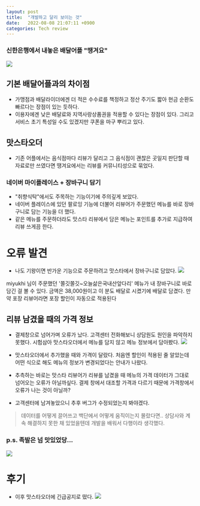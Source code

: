 ```yaml
---
layout: post
title:  "개발하고 달리 보이는 것"
date:   2022-08-08 21:07:11 +0900
categories: Tech review
---
```

### 신한은행에서 내놓은 배달어플 "땡겨요"
![](https://velog.velcdn.com/images/sungrok7/post/8604b488-2927-4093-8f67-12d53529bf33/image.png)
## 기본 배달어플과의 차이점
- 가맹점과 배달라이더에겐 더 적은 수수료를 책정하고 정산 주기도 짧아 현금 순환도 빠르다는 장점이 있는 듯하다.
- 이용자에겐 낮은 배달료와 지역사랑상품권을 적용할 수 있다는 장점이 있다. 그리고 서비스 초기 특성일 수도 있겠지만 쿠폰을 마구 뿌리고 있다. 

## 맛스타오더
- 기존 어플에서는 음식점마다 리뷰가 달리고 그 음식점이 괜찮은 곳일지 판단할 때 자료로만 쓰였다면 땡겨요에서는 리뷰를 커뮤니티성으로 묶었다. 
### 네이버 마이플레이스 + 장바구니 담기
- "취향식탁"에서도 주목하는 기능이기에 주의깊게 보았다. 
- 네이버 플레이스에 있던 팔로잉 기능에 더불어 리뷰어가 주문했던 메뉴를 바로 장바구니로 담는 기능을 더 했다.
- 같은 메뉴를 주문하더라도 맛스타 리뷰에서 담은 메뉴는 포인트를 추가로 지급하여 리뷰 쓰게끔 한다.

# 오류 발견
- 나도 기왕이면 반가운 기능으로 주문하려고 맛스타에서 장바구니로 담았다.
![](https://velog.velcdn.com/images/sungrok7/post/b1318d3b-90e0-4245-9320-228e48e323c1/image.png)

>
miyukhi 님이 주문했던 '쫄깃쫄깃~오늘삶은국내산앞다리' 메뉴가 내 장바구니로 바로 담긴 걸 볼 수 있다. 금액은 38,000원이고 이 분도 배달로 시켰기에 배달로 담겼다. 만약 포장 리뷰어라면 포장 할인이 자동으로 적용된다

## 리뷰 남겼을 때의 가격 정보
- 결제창으로 넘어가며 오류가 났다. 고객센터 전화해보니 상담원도 원인을 파악하지 못했다. 시험삼아 맛스타오더에서 메뉴를 담지 않고 메뉴 정보에서 담아봤다.
![](https://velog.velcdn.com/images/sungrok7/post/6646e1b1-8e91-4dfa-9fb6-df838540db6e/image.png)

- 맛스타오더에서 추가했을 때와 가격이 달랐다. 처음엔 할인이 적용된 줄 알았는데 어떤 식으로 해도 메뉴의 정보가 변경되었다는 안내가 나왔다. 
- 추측하는 바로는 맛스타 리뷰어가 리뷰를 남겼을 때 메뉴의 가격 데이터가 그대로 넘어오는 오류가 아닐까싶다. 결제 창에서 대조할 가격과 다르기 때문에 가격창에서 오류가 나는 것이 아닐까? 
- 고객센터에 남겨놓았으니 추후 버그가 수정되었는지 봐야겠다.

> 데이터를 어떻게 끌어쓰고 백단에서 어떻게 움직이는지 몰랐다면.. 상담사와 계속 해결하지 못한 채 있었을텐데 개발을 배워서 다행이라 생각했다. 

### p.s. 족발은 넘 맛있었당... 

![](https://velog.velcdn.com/images/sungrok7/post/c0eebfff-7454-4107-b3ad-602adf862891/image.jpg)


# 후기 
- 이후 맛스타오더에 긴급공지로 떴다.
![](https://velog.velcdn.com/images/sungrok7/post/ba6abdee-6c21-4b63-8315-d78a3369aa07/image.png)



[jekyll-docs]: https://jekyllrb.com/docs/home
[jekyll-gh]:   https://github.com/jekyll/jekyll
[jekyll-talk]: https://talk.jekyllrb.com/

